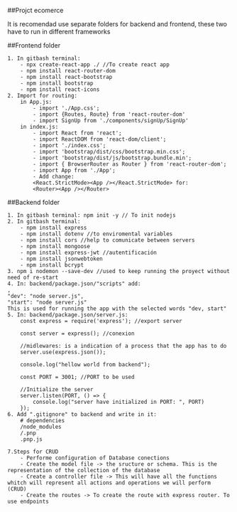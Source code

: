 ##Projct ecomerce

It is recomendad use separate folders for backend and frontend, these two have to run in different frameworks



##Frontend folder

    1. In gitbash terminal: 
        - npx create-react-app ./ //To create react app
        - npm install react-router-dom
        - npm install react-bootstrap
        - npm install bootstrap
        - npm install react-icons
    2. Import for routing:
        in App.js:
            - import './App.css';
            - import {Routes, Route} from 'react-router-dom'
            - import SignUp from './components/signUp/SignUp'
        in index.js:
            - import React from 'react';
            - import ReactDOM from 'react-dom/client';
            - import './index.css';
            - import 'bootstrap/dist/css/bootstrap.min.css';
            - import 'bootstrap/dist/js/bootstrap.bundle.min';
            - import { BrowserRouter as Router } from 'react-router-dom';
            - import App from './App';
            - Add change: 
            <React.StrictMode><App /></React.StrictMode> for: 
            <Router><App /></Router>


##Backend folder

    1. In gitbash terminal: npm init -y // To init nodejs
    2. In gitbash terminal:
        - npm install express
        - npm install dotenv //to enviromental variables
        - npm install cors //help to comunicate between servers
        - npm install mongoose
        - npm install express-jwt //autentificación
        - npm install jsonwebtoken
        - npm install bcrypt
    3. npm i nodemon --save-dev //used to keep running the proyect without need of re-start
    4. In: backend/package.json/"scripts" add:
    ,
    "dev": "node server.js",
    "start": "node server.js" 
    This is used for running the app with the selected words "dev, start"
    5. In: backend/package.json/server.js:
        const express = require('express'); //export server

        const server = express(); //conexion

        //midlewares: is a indication of a process that the app has to do
        server.use(express.json()); 

        console.log("hellow world from backend");

        const PORT = 3001; //PORT to be used

        //Initialize the server 
        server.listen(PORT, () => { 
            console.log("server have initialized in PORT: ", PORT)
        });
    6. Add ".gitignore" to backend and write in it:
        # dependencies
        /node_modules
        /.pnp
        .pnp.js

    7.Steps for CRUD
        - Performe configuration of Database conections
        - Create the model file -> the sructure or schema. This is the representation of the collection of the database
        - Create a controller file -> This will have all the functions whitch will represent all actions and operations we will perform (CRUD)
        - Create the routes -> To create the route with express router. To use endpoints